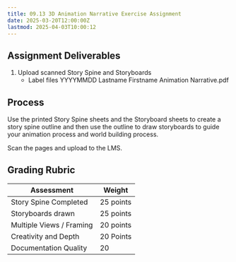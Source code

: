 ```yaml
---
title: 09.13 3D Animation Narrative Exercise Assignment
date: 2025-03-20T12:00:00Z
lastmod: 2025-04-03T10:00:12
---
```


## Assignment Deliverables

1. Upload scanned Story Spine and Storyboards
   - Label files YYYYMMDD Lastname Firstname Animation Narrative.pdf

## Process

Use the printed Story Spine sheets and the Storyboard sheets to create a story spine outline and then use the outline to draw storyboards to guide your animation process and world building process.

Scan the pages and upload to the LMS.

## Grading Rubric

<div class="responsive-table-markdown">

| Assessment               | Weight    |
| ------------------------ | --------- |
| Story Spine Completed    | 25 points |
| Storyboards drawn        | 25 points |
| Multiple Views / Framing | 20 points |
| Creativity and Depth     | 20 Points |
| Documentation Quality    | 20        |

</div>
